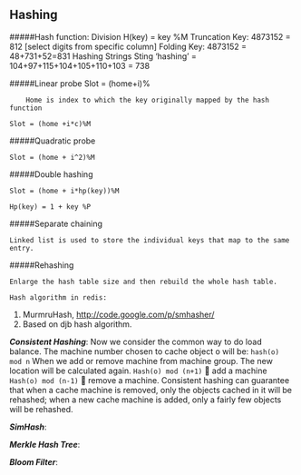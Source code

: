 Hashing
----
#####Hash function:
	Division
		H(key) = key %M	
	Truncation
		Key: 4873152 = 812 [select digits from specific column]
	Folding
		Key: 4873152 = 48+731+52=831
	Hashing Strings
		Sting ‘hashing’ = 104+97+115+104+105+110+103 = 738
	
#####Linear probe
 	Slot = (home+i)%
 	
		Home is index to which the key originally mapped by the hash function
		
	Slot = (home +i*c)%M
	
#####Quadratic probe

	Slot = (home + i^2)%M
	
#####Double hashing

	Slot = (home + i*hp(key))%M
	
	Hp(key) = 1 + key %P

#####Separate chaining

	Linked list is used to store the individual keys that map to the same entry.
	
#####Rehashing

	Enlarge the hash table size and then rebuild the whole hash table.
	
	Hash algorithm in redis:
1.	MurmruHash, http://code.google.com/p/smhasher/
2.	Based on djb hash algorithm.


***Consistent Hashing***:
Now we consider the common way to do load balance. The machine number chosen to cache object o will be: `hash(o) mod n`
When we add or remove machine from machine group. The new location will be calculated again.
`Hash(o) mod (n+1)`  add a machine
`Hash(o) mod (n-1)`  remove a machine.
Consistent hashing can guarantee that when a cache machine is removed, only the objects cached in it will be rehashed; when a new cache machine is added, only a fairly few objects will be rehashed.

***SimHash***:


***Merkle Hash Tree***:


***Bloom Filter***:




